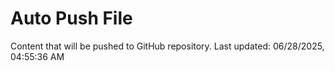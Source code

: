 # Auto Push File

Content that will be pushed to GitHub repository.
Last updated: 06/28/2025, 04:55:36 AM